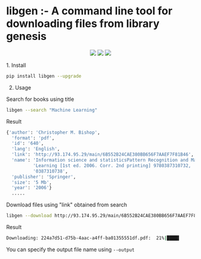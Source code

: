 # libgen :- A command line tool for downloading files from library genesis
<p align="center">
  <img src="https://travis-ci.com/amalshaji/libgen-cli.svg?branch=master">
  <img src="https://img.shields.io/pypi/v/libgen">
  <img src="https://img.shields.io/librariesio/github/amalshaji/libgen-cli">
</p>
1. Install

```bash
pip install libgen --upgrade
```

2. Usage

Search for books using title

```bash
libgen --search "Machine Learning"
```
Result
```bash
{'author': 'Christopher M. Bishop',
  'format': 'pdf',
  'id': '640',
  'lang': 'English',
  'link': 'http://93.174.95.29/main/6B552B24CAE380BB656F7AAEF7F81B46',
  'name': 'Information science and statisticsPattern Recognition and Machine '
          'Learning [1st ed. 2006. Corr. 2nd printing] 9780387310732, '
          '0387310738',
  'publisher': 'Springer',
  'size': '5 Mb',
  'year': '2006'}
  .....
```

Download files using "link" obtained from search

```bash
libgen --download http://93.174.95.29/main/6B552B24CAE380BB656F7AAEF7F81B46
```
Result
```bash
Downloading: 224a7d51-d75b-4aac-a4ff-ba01355551df.pdf:  21%|████▌            956k/4.52M [00:10<00:32, 116kB/s]
```

You can specify the output file name using `--output`